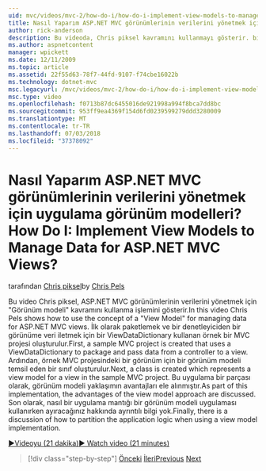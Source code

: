 ```yaml
---
uid: mvc/videos/mvc-2/how-do-i/how-do-i-implement-view-models-to-manage-data-for-aspnet-mvc-views
title: Nasıl Yaparım ASP.NET MVC görünümlerinin verilerini yönetmek için uygulama görünüm modelleri? | Microsoft Docs
author: rick-anderson
description: Bu videoda, Chris piksel kavramını kullanmayı gösterir. bir &quot;görünüm modeli&quot; ASP.NET MVC görünümlerinin verilerini yönetmek için. İlk olarak, örnek bir MVC projesi ye ediyor...
ms.author: aspnetcontent
manager: wpickett
ms.date: 12/11/2009
ms.topic: article
ms.assetid: 22f55d63-78f7-44fd-9107-f74cbe16022b
ms.technology: dotnet-mvc
msc.legacyurl: /mvc/videos/mvc-2/how-do-i/how-do-i-implement-view-models-to-manage-data-for-aspnet-mvc-views
msc.type: video
ms.openlocfilehash: f0713b87dc6455016de921998a994f8bca7dd8bc
ms.sourcegitcommit: 953ff9ea4369f154d6fd0239599279ddd3280009
ms.translationtype: MT
ms.contentlocale: tr-TR
ms.lasthandoff: 07/03/2018
ms.locfileid: "37378092"
---
```

<a name="how-do-i-implement-view--models-to-manage-data-for-aspnet-mvc-views"></a><span data-ttu-id="d9e26-105">Nasıl Yaparım ASP.NET MVC görünümlerinin verilerini yönetmek için uygulama görünüm modelleri?</span><span class="sxs-lookup"><span data-stu-id="d9e26-105">How Do I: Implement View  Models to Manage Data for ASP.NET MVC Views?</span></span>
====================
<span data-ttu-id="d9e26-106">tarafından [Chris piksel](https://twitter.com/chrispels)</span><span class="sxs-lookup"><span data-stu-id="d9e26-106">by [Chris Pels](https://twitter.com/chrispels)</span></span>

<span data-ttu-id="d9e26-107">Bu video Chris piksel, ASP.NET MVC görünümlerinin verilerini yönetmek için "Görünüm modeli" kavramını kullanma işlemini gösterir.</span><span class="sxs-lookup"><span data-stu-id="d9e26-107">In this video Chris Pels shows how to use the concept of a "View Model" for managing data for ASP.NET MVC views.</span></span> <span data-ttu-id="d9e26-108">İlk olarak paketlemek ve bir denetleyiciden bir görünüme veri iletmek için bir ViewDataDictionary kullanan örnek bir MVC projesi oluşturulur.</span><span class="sxs-lookup"><span data-stu-id="d9e26-108">First, a sample MVC project is created that uses a ViewDataDictionary to package and pass data from a controller to a view.</span></span> <span data-ttu-id="d9e26-109">Ardından, örnek MVC projesindeki bir görünüm için bir görünüm modeli temsil eden bir sınıf oluşturulur.</span><span class="sxs-lookup"><span data-stu-id="d9e26-109">Next, a class is created which represents a view model for a view in the sample MVC project.</span></span> <span data-ttu-id="d9e26-110">Bu uygulama bir parçası olarak, görünüm modeli yaklaşımın avantajları ele alınmıştır.</span><span class="sxs-lookup"><span data-stu-id="d9e26-110">As part of this implementation, the advantages of the view model approach are discussed.</span></span> <span data-ttu-id="d9e26-111">Son olarak, nasıl bir uygulama mantığı bir görünüm modeli uygulaması kullanırken ayıracağınız hakkında ayrıntılı bilgi yok.</span><span class="sxs-lookup"><span data-stu-id="d9e26-111">Finally, there is a discussion of how to partition the application logic when using a view model implementation.</span></span>

[<span data-ttu-id="d9e26-112">&#9654;Videoyu (21 dakika)</span><span class="sxs-lookup"><span data-stu-id="d9e26-112">&#9654; Watch video (21 minutes)</span></span>](https://channel9.msdn.com/Blogs/ASP-NET-Site-Videos/how-do-i-implement-view-models-to-manage-data-for-aspnet-mvc-views)

> [!div class="step-by-step"]
> <span data-ttu-id="d9e26-113">[Önceki](how-do-i-work-with-data-in-aspnet-mvc-partial-views.md)
> [İleri](how-do-i-create-a-custom-html-helper-for-an-mvc-application.md)</span><span class="sxs-lookup"><span data-stu-id="d9e26-113">[Previous](how-do-i-work-with-data-in-aspnet-mvc-partial-views.md)
[Next](how-do-i-create-a-custom-html-helper-for-an-mvc-application.md)</span></span>
